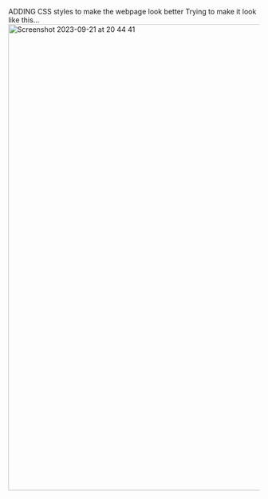 ADDING CSS styles to make the webpage look better 
Trying to make it look like this...
<img width="936" alt="Screenshot 2023-09-21 at 20 44 41" src="https://github.com/nkubana0/alu-web-development/assets/127296232/7ac57bb9-3641-49d4-b7cb-5c7b92a03a0b">



